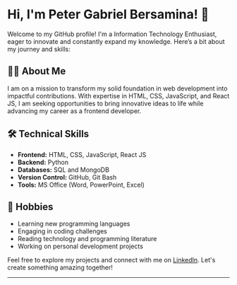 # Hi, I'm Peter Gabriel Bersamina! 👋

Welcome to my GitHub profile! I'm a Information Technology Enthusiast, eager to innovate and constantly expand my knowledge. Here’s a bit about my journey and skills:

## 👨‍💻 About Me

I am on a mission to transform my solid foundation in web development into impactful contributions. With expertise in HTML, CSS, JavaScript, and React JS, I am seeking opportunities to bring innovative ideas to life while advancing my career as a frontend developer.

## 🛠 Technical Skills

- **Frontend:** HTML, CSS, JavaScript, React JS
- **Backend:** Python
- **Databases:** SQL and MongoDB
- **Version Control:** GitHub, Git Bash
- **Tools:** MS Office (Word, PowerPoint, Excel)

## 🌱 Hobbies

- Learning new programming languages
- Engaging in coding challenges
- Reading technology and programming literature
- Working on personal development projects

Feel free to explore my projects and connect with me on [LinkedIn](https://linkedin.com/in/peter-gabriel-bersamina). Let's create something amazing together!

---

<!---
Gabewingman/Gabewingman is a ✨ special ✨ repository because its `README.md` (this file) appears on your GitHub profile.
You can click the Preview link to take a look at your changes.
--->

